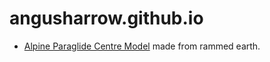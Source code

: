 # angusharrow.github.io

* [Alpine Paraglide Centre Model](paraglide-centre_20220106-1605) made from rammed earth.
